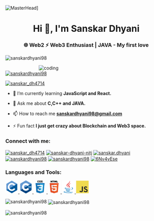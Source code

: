 ![MasterHead](https://img.bitgetimg.com/multiLang/web/606d007c8b6065f0923e8452daed763c.png)]
<h1 align="center">Hi 👋, I'm Sanskar Dhyani</h1>
<h3 align="center">🌐 Web2 ⚡ Web3 Enthusiast | JAVA - My first love</h3>

<p align="left"> <img src="https://komarev.com/ghpvc/?username=sanskardhyani98&label=Profile%20views&color=0e75b6&style=flat" alt="sanskardhyani98" /> </p>
<img align="right" alt="coding" width="400" src="https://media3.giphy.com/media/v1.Y2lkPTc5MGI3NjExYnF3YjU2amdlbXViZ3YzY293OXl4eHVpend5bzM4d3M3eDM2d3ZkZSZlcD12MV9pbnRlcm5hbF9naWZfYnlfaWQmY3Q9cw/lP8xu5t2DLGG045H8F/giphy.gif" />
<p align="left"> <a href="https://github.com/ryo-ma/github-profile-trophy"><img src="https://github-profile-trophy.vercel.app/?username=sanskardhyani98" alt="sanskardhyani98" /></a> </p>
<p align="left"> <a href="https://twitter.com/sanskar_dh4714" target="blank"><img src="https://img.shields.io/twitter/follow/sanskar_dh4714?logo=twitter&style=for-the-badge" alt="sanskar_dh4714" /></a> </p>

- 🌱 I’m currently learning **JavaScript and React.**

- 💬 Ask me about **C,C++ and JAVA.**

- 📫 How to reach me **sanskardhyani98@gmail.com**

- ⚡ Fun fact **I just get crazy about Blockchain and Web3 space.**

<h3 align="left">Connect with me:</h3>
<p align="left">
<a href="https://twitter.com/sanskar_dh4714" target="blank"><img align="center" src="https://raw.githubusercontent.com/rahuldkjain/github-profile-readme-generator/master/src/images/icons/Social/twitter.svg" alt="sanskar_dh4714" height="30" width="40" /></a>
<a href="https://linkedin.com/in/sanskar-dhyani-nitj" target="blank"><img align="center" src="https://raw.githubusercontent.com/rahuldkjain/github-profile-readme-generator/master/src/images/icons/Social/linked-in-alt.svg" alt="sanskar-dhyani-nitj" height="30" width="40" /></a>
<a href="https://instagram.com/sanskar.dhyani" target="blank"><img align="center" src="https://raw.githubusercontent.com/rahuldkjain/github-profile-readme-generator/master/src/images/icons/Social/instagram.svg" alt="sanskar.dhyani" height="30" width="40" /></a>
<a href="https://www.leetcode.com/sanskardhyani98" target="blank"><img align="center" src="https://raw.githubusercontent.com/rahuldkjain/github-profile-readme-generator/master/src/images/icons/Social/leet-code.svg" alt="sanskardhyani98" height="30" width="40" /></a>
<a href="https://auth.geeksforgeeks.org/user/sanskardhyani98" target="blank"><img align="center" src="https://raw.githubusercontent.com/rahuldkjain/github-profile-readme-generator/master/src/images/icons/Social/geeks-for-geeks.svg" alt="sanskardhyani98" height="30" width="40" /></a>
<a href="https://discord.gg/6Nv4vEse" target="blank"><img align="center" src="https://raw.githubusercontent.com/rahuldkjain/github-profile-readme-generator/master/src/images/icons/Social/discord.svg" alt="6Nv4vEse" height="30" width="40" /></a>
</p>

<h3 align="left">Languages and Tools:</h3>
<p align="left"> <a href="https://www.cprogramming.com/" target="_blank" rel="noreferrer"> <img src="https://raw.githubusercontent.com/devicons/devicon/master/icons/c/c-original.svg" alt="c" width="40" height="40"/> </a> <a href="https://www.w3schools.com/cpp/" target="_blank" rel="noreferrer"> <img src="https://raw.githubusercontent.com/devicons/devicon/master/icons/cplusplus/cplusplus-original.svg" alt="cplusplus" width="40" height="40"/> </a> <a href="https://www.w3schools.com/css/" target="_blank" rel="noreferrer"> <img src="https://raw.githubusercontent.com/devicons/devicon/master/icons/css3/css3-original-wordmark.svg" alt="css3" width="40" height="40"/> </a> <a href="https://www.w3.org/html/" target="_blank" rel="noreferrer"> <img src="https://raw.githubusercontent.com/devicons/devicon/master/icons/html5/html5-original-wordmark.svg" alt="html5" width="40" height="40"/> </a> <a href="https://www.java.com" target="_blank" rel="noreferrer"> <img src="https://raw.githubusercontent.com/devicons/devicon/master/icons/java/java-original.svg" alt="java" width="40" height="40"/> </a> <a href="https://developer.mozilla.org/en-US/docs/Web/JavaScript" target="_blank" rel="noreferrer"> <img src="https://raw.githubusercontent.com/devicons/devicon/master/icons/javascript/javascript-original.svg" alt="javascript" width="40" height="40"/> </a> </p>

<p><img align="left" src="https://github-readme-stats.vercel.app/api/top-langs?username=sanskardhyani98&show_icons=true&locale=en&layout=compact" alt="sanskardhyani98" /></p>

<p>&nbsp;<img align="center" src="https://github-readme-stats.vercel.app/api?username=sanskardhyani98&show_icons=true&locale=en" alt="sanskardhyani98" /></p>

<p><img align="center" src="https://github-readme-streak-stats.herokuapp.com/?user=sanskardhyani98&" alt="sanskardhyani98" /></p>

